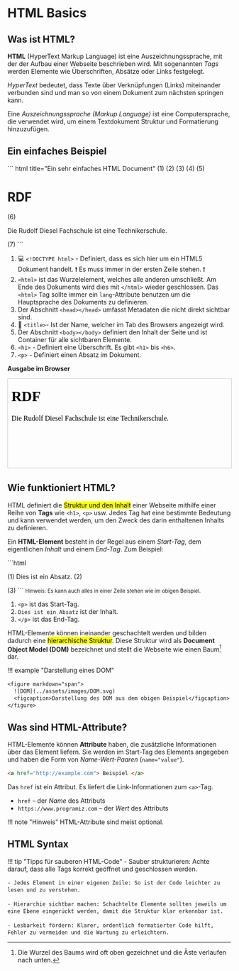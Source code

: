 # HTML Basics

## Was ist HTML?

__HTML__ (HyperText Markup Language) ist eine Auszeichnungssprache, mit der der Aufbau einer Webseite beschrieben wird. Mit sogenannten _Tags_ werden Elemente wie Überschriften, Absätze oder Links festgelegt.

_HyperText_ bedeutet, dass Texte über Verknüpfungen (Links) miteinander verbunden sind und man so von einem Dokument zum nächsten springen kann.

Eine _Auszeichnungssprache (Markup Language)_ ist eine Computersprache, die verwendet wird, um einem Textdokument Struktur und Formatierung hinzuzufügen.

## Ein einfaches Beispiel

<div class="annotate" markdown>
``` html title="Ein sehr einfaches HTML Document"
<!DOCTYPE html> (1)
<html lang="de"> (2)

  <head> (3)
    <title>RDF - Rudolf Diesel Fachschule</title> (4)
  </head>

  <body> (5)
    <h1>RDF</h1> (6)
    <p>Die Rudolf Diesel Fachschule ist eine Technikerschule.</p> (7)
  </body>

</html> 
```
</div>

1. :computer: `<!DOCTYPE html>` - Definiert, dass es sich hier um ein HTML5 Dokument handelt. :exclamation: Es muss immer in der ersten Zeile stehen. :exclamation:
2. `<html>` ist das Wurzelelement, welches alle anderen umschließt. Am Ende des Dokuments wird dies mit `</html>` wieder geschlossen. Das `<html>` Tag sollte immer ein `lang`-Attribute benutzen um die Hauptsprache des Dokuments zu definieren.
3. Der Abschnitt `<head></head>` umfasst Metadaten die nicht direkt sichtbar sind.
4. :small_red_triangle: `<title>`- Ist der Name, welcher im Tab des Browsers angezeigt wird.
5. Der Abschnitt `<body></body>` definiert den Inhalt der Seite und ist Container für alle sichtbaren Elemente.
6. `<h1>` - Definiert eine Überschrift. Es gibt `<h1>` bis `<h6>`.
7. `<p>` - Definiert einen Absatz im Dokument.

__Ausgabe im Browser__
<iframe 
  srcdoc='<!DOCTYPE html><html><head><title>RDF</title></head><body><h1>RDF</h1><p>Die Rudolf Diesel Fachschule ist eine Technikerschule.</p></body></html>' 
  width="100%" 
  height="200" 
  style="border:1px solid #ccc;">
</iframe>

## Wie funktioniert HTML?

HTML definiert die <mark>Struktur und den Inhalt</mark> einer Webseite mithilfe einer Reihe von __Tags__ wie `<h1>`, `<p>` usw. Jedes Tag hat eine bestimmte Bedeutung und kann verwendet werden, um den Zweck des darin enthaltenen Inhalts zu definieren.

Ein __HTML-Element__ besteht in der Regel aus einem _Start-Tag_, dem eigentlichen _Inhalt_ und einem _End-Tag_. Zum Beispiel:

<div class="annotate" markdown>
```html
<p> (1)
    Dies ist ein Absatz. (2)
</p> (3)
``` 
<small>Hinweis: Es kann auch alles in einer Zeile stehen wie im obigen Beispiel.</small>
</div>

1. `<p>` ist das Start-Tag. 
2. `Dies ist ein Absatz` ist der Inhalt.
3.  `</p>` ist das End-Tag.

HTML-Elemente können ineinander geschachtelt werden und bilden dadurch eine <mark>hierarchische Struktur</mark>. Diese Struktur wird als __Document Object Model (DOM)__ bezeichnet und stellt die Webseite wie einen Baum[^1] dar.

!!! example "Darstellung eines DOM" 

    <figure markdown="span">
      ![DOM](../assets/images/DOM.svg)
      <figcaption>Darstellung des DOM aus dem obigen Beispiel</figcaption>
    </figure>

[^1]: Die Wurzel des Baums wird oft oben gezeichnet und die Äste verlaufen nach unten.

## Was sind HTML-Attribute?

HTML-Elemente können __Attribute__ haben, die zusätzliche Informationen über das Element liefern. Sie werden im Start-Tag des Elements angegeben und haben die Form von _Name-Wert-Paaren_ (`name="value"`). 

```html
<a href="http://example.com"> Beispiel </a>
```

Das `href` ist ein Attribut. Es liefert die Link-Informationen zum `<a>`-Tag. 

- `href` – der _Name_ des Attributs
- `https://www.programiz.com` – der _Wert_ des Attributs

!!! note "Hinweis"
    HTML-Attribute sind meist optional.

## HTML Syntax

!!! tip "Tipps für sauberen HTML-Code"
    - Sauber strukturieren: Achte darauf, dass alle Tags korrekt geöffnet und geschlossen werden.

    - Jedes Element in einer eigenen Zeile: So ist der Code leichter zu lesen und zu verstehen.

    - Hierarchie sichtbar machen: Schachtelte Elemente sollten jeweils um eine Ebene eingerückt werden, damit die Struktur klar erkennbar ist.

    - Lesbarkeit fördern: Klarer, ordentlich formatierter Code hilft, Fehler zu vermeiden und die Wartung zu erleichtern.